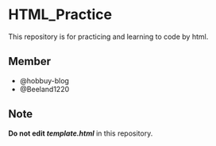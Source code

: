 # HTML_Practice
This repository is for practicing and learning to code by html.

## Member
- @hobbuy-blog
- @Beeland1220

## Note
**Do not edit *template.html*** in this repository.
